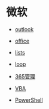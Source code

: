 # 微软


<div id = "首"></div>
<script src = "../js/首.js"></script>


* [outlook](https://outlook.live.com/)
* [office](https://www.office.com/)
* [lists](https://lists.live.com/)
* [loop](https://loop.microsoft.com/)


* [365管理](https://account.microsoft.com/services/microsoft365/details)


* [VBA](https://docs.microsoft.com/zh-cn/office/vba/api/overview/)
* [PowerShell](https://docs.microsoft.com/zh-cn/powershell/scripting/overview)
